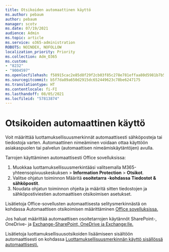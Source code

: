 ```yaml
---
title: Otsikoiden automaattinen käyttö
ms.author: pebaum
author: pebaum
manager: scotv
ms.date: 07/19/2021
audience: Admin
ms.topic: article
ms.service: o365-administration
ROBOTS: NOINDEX, NOFOLLOW
localization_priority: Priority
ms.collection: Adm_O365
ms.custom:
- "8232"
- "9004597"
ms.openlocfilehash: f58915cac2e85d8f29f2cb03f85c278e781effaa80d5981b7b5b68170094fc9d
ms.sourcegitcommit: b5f7da89a650d2915dc652449623c78be6247175
ms.translationtype: HT
ms.contentlocale: fi-FI
ms.lasthandoff: 08/05/2021
ms.locfileid: "57813874"
---
```

# <a name="auto-apply-labeling"></a>Otsikoiden automaattinen käyttö

Voit määrittää luottamuksellisuusmerkinnät automaattisesti sähköposteja tai tiedostoja varten. Automaattinen nimeäminen voidaan ottaa käyttöön asiakaspuolen tai palvelun (automaattisen nimeämiskäytäntöjen) avulla.

Tarrojen käyttäminen automaattisesti Office sovelluksissa: 

1. Muokkaa luottamuksellisuusmerkintääsi valitsemalla M365-yhteensopivuuskeskuksen > **Information Protection** > **Otsikot**. 
1. Valitse ohjatun toiminnon Määritä **osoitetarra -kohdassa** **Tiedostot & sähköpostit**. 
1. Noudata ohjatun toiminnon ohjeita ja määritä sitten tiedostojen ja sähköpostiviestien automaattisen otsikoimisen asetukset. 

Lisätietoja Office-sovellusten automaattisesta selitysmerkinnästä on kohdassa Automaattisen otsikoimisen määrittäminen [Office sovelluksissa.](/microsoft-365/compliance/apply-sensitivity-label-automatically#how-to-configure-auto-labeling-for-office-apps)

Jos haluat määrittää automaattisen osoitetarrojen käytännöt SharePoint-, OneDrive- ja [Exchange-SharePoint, OneDrive ja Exchange:lle.](https://go.microsoft.com/fwlink/?linkid=2148841)

Lisätietoja luottamuksellisuusotsikoiden lisäämiseen sisältöön automaattisesti on kohdassa [Luottamuksellisuusmerkinnän käyttö sisällössä automaattisesti.](/microsoft-365/compliance/apply-sensitivity-label-automatically)